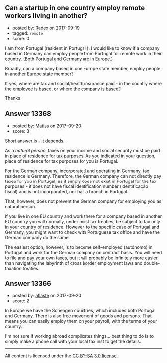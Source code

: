 ## Can a startup in one country employ remote workers living in another?

- posted by: [Radex](https://stackexchange.com/users/8577286/radex) on 2017-09-19
- tagged: `remote`
- score: 0

<p>I am from Portugal (resident in Portugal ). I would like to know if a company based in Germany can employ people from Portugal for remote work in their country. (Both Portugal and Germany are in Europe.)</p>

<p>Broadly, can a company based in one Europe state member, employ people in another Europe state member?</p>

<p>If yes, where are tax and social/health insurance paid - in the country where the employee is based, or where the company is based?</p>

<p>Thanks</p>



## Answer 13368

- posted by: [Matiss](https://stackexchange.com/users/1819512/matiss) on 2017-09-20
- score: 3

<p>Short answer is - it depends. </p>

<p>As a <em>natural person</em>, taxes on your income and social security must be paid in place of residence for tax purposes. As you indicated in your question, place of residence for tax purposes for you is Portugal.</p>

<p>For the German company, incorporated and operating in Germany, tax residence is Germany. Therefore, the German company can not directly pay taxes for you in Portugal, as it simply does not exist in Portugal for the tax purposes - it does not have fiscal identification number (identificação fiscal) and is not incorporated, nor has a branch in Portugal.</p>

<p>That, however, does not prevent the German company for employing you as natural person.</p>

<p>If you live in one EU country and work there for a company based in another EU country you will normally, under most tax treaties, be subject to tax only in your country of residence. However, to the specific case of Portugal and Germany, you might want to check with Portuguese tax office and have the German company do the same.</p>

<p>The easiest option, however, is to become self-employed (autônomo) in Portugal and work for the German company on contract basis. You will need to file and pay your own taxes, but it will probably be infinitely more easier than navigating the labyrinth of cross border employment laws and double-taxation treaties.</p>



## Answer 13366

- posted by: [atlaste](https://stackexchange.com/users/1021317/atlaste) on 2017-09-20
- score: 2

<p>In Europe we have the Schengen countries, which includes both Portugal and Germany. There is also free movement of goods and persons. That means you can easily employ them on your payroll, with the terms of your country. </p>

<p>I'm not sure if working abroad complicates things... best thing to do is to simply make a phone call with your local tax inst to get the details. </p>




---

All content is licensed under the [CC BY-SA 3.0 license](https://creativecommons.org/licenses/by-sa/3.0/).
